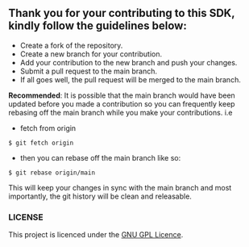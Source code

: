 <!-- generate a contributing.md file -->

## Thank you for your contributing to this SDK, kindly follow the guidelines below:

- Create a fork of the repository.
- Create a new branch for your contribution.
- Add your contribution to the new branch and push your changes.
- Submit a pull request to the main branch.
- If all goes well, the pull request will be merged to the main branch.

**Recommended**: It is possible that the main branch would have been updated before you made a contribution so you can frequently keep rebasing off the main branch while you make your contributions. i.e

- fetch from origin

```
$ git fetch origin
```

- then you can rebase off the main branch like so:

```
$ git rebase origin/main
```

This will keep your changes in sync with the main branch and most importantly, the git history will be clean and releasable.

### LICENSE

This project is licenced under the [GNU GPL Licence](https://github.com/E-wave112/fincra-node-sdk/blob/main/LICENCE).
